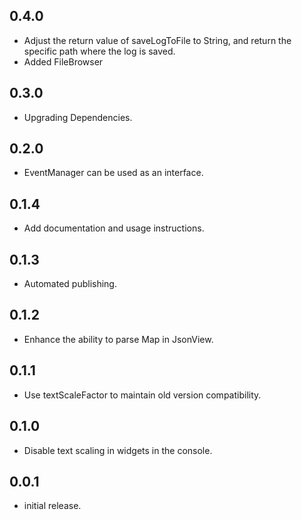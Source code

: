 ## 0.4.0

* Adjust the return value of saveLogToFile to String, and return the specific path where the log is
  saved.
* Added FileBrowser

## 0.3.0

* Upgrading Dependencies.

## 0.2.0

* EventManager can be used as an interface.

## 0.1.4

* Add documentation and usage instructions.

## 0.1.3

* Automated publishing.

## 0.1.2

* Enhance the ability to parse Map in JsonView.

## 0.1.1

* Use textScaleFactor to maintain old version compatibility.

## 0.1.0

* Disable text scaling in widgets in the console.

## 0.0.1

* initial release.
